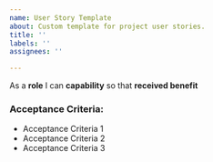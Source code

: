 ```yaml
---
name: User Story Template
about: Custom template for project user stories.
title: ''
labels: ''
assignees: ''

---
```


As a **role** I can **capability** so that **received benefit**

### Acceptance Criteria:

- Acceptance Criteria 1
- Acceptance Criteria 2
- Acceptance Criteria 3
